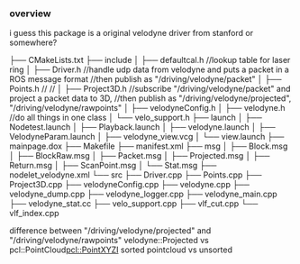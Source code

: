### overview

i guess this package is a original velodyne driver from stanford or somewhere?


├── CMakeLists.txt
├── include
│   ├── defaultcal.h    //lookup table for laser ring
│   ├── Driver.h        //handle udp data from velodyne and puts a packet in a ROS message format
                        //then publish as "/driving/velodyne/packet"
│   ├── Points.h        //
                        //
│   ├── Project3D.h     //subscribe "/driving/velodyne/packet" and project a packet data to 3D,
                        //then publish as "/driving/velodyne/projected", "/driving/velodyne/rawpoints"
│   ├── velodyneConfig.h
│   ├── velodyne.h      //do all things in one class
│   └── velo_support.h
├── launch
│   ├── Nodetest.launch
│   ├── Playback.launch
│   ├── velodyne.launch
│   ├── VelodyneParam.launch
│   ├── velodyne_view.vcg
│   └── view.launch
├── mainpage.dox
├── Makefile
├── manifest.xml
├── msg
│   ├── Block.msg
│   ├── BlockRaw.msg
│   ├── Packet.msg
│   ├── Projected.msg
│   ├── Return.msg
│   ├── ScanPoint.msg
│   └── Stat.msg
├── nodelet_velodyne.xml
└── src
    ├── Driver.cpp
    ├── Points.cpp
    ├── Project3D.cpp
    ├── velodyneConfig.cpp
    ├── velodyne.cpp
    ├── velodyne_dump.cpp
    ├── velodyne_logger.cpp
    ├── velodyne_main.cpp
    ├── velodyne_stat.cc
    ├── velo_support.cpp
    ├── vlf_cut.cpp
    └── vlf_index.cpp


difference between "/driving/velodyne/projected" and "/driving/velodyne/rawpoints"
velodyne::Projected vs pcl::PointCloud<pcl::PointXYZI>
sorted pointcloud vs unsorted
